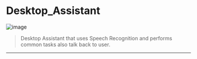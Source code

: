 # Desktop_Assistant
![image](https://cdn.pixilart.com/photos/large/8a96911e10c0c57.gif)

>Desktop Assistant that uses Speech Recognition and performs common tasks also talk back to user.

---
